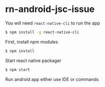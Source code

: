 # rn-android-jsc-issue

You will need `react-native-cli` to run the app

```sh
$ npm install -g react-native-cli
```

First, install npm modules

```sh
$ npm install
```

Start react native packager

```sh
$ npm start
```

Run android app either use IDE or commands

